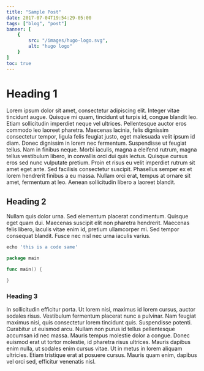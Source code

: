 ```yaml
---
title: "Sample Post"
date: 2017-07-04T19:54:29-05:00
tags: ["blog", "post"]
banner: [
    {
        src: "/images/hugo-logo.svg",
        alt: "hugo logo"
    }
]
toc: true
---
```



<!--this tag makes only images show on the main page-->
<!--more-->

# Heading 1

Lorem ipsum dolor sit amet, consectetur adipiscing elit. Integer vitae tincidunt augue. Quisque mi quam, tincidunt ut turpis id, congue blandit leo. Etiam sollicitudin imperdiet neque vel ultrices. Pellentesque auctor eros commodo leo laoreet pharetra. Maecenas lacinia, felis dignissim consectetur tempor, ligula felis feugiat justo, eget malesuada velit ipsum id diam. Donec dignissim in lorem nec fermentum. Suspendisse ut feugiat tellus. Nam in finibus neque. Morbi iaculis, magna a eleifend rutrum, magna tellus vestibulum libero, in convallis orci dui quis lectus. Quisque cursus eros sed nunc vulputate pretium. Proin et risus eu velit imperdiet rutrum sit amet eget ante. Sed facilisis consectetur suscipit. Phasellus semper ex et lorem hendrerit finibus a eu massa. Nullam orci erat, tempus at ornare sit amet, fermentum at leo. Aenean sollicitudin libero a laoreet blandit.

## Heading 2

Nullam quis dolor urna. Sed elementum placerat condimentum. Quisque eget quam dui. Maecenas suscipit elit non pharetra hendrerit. Maecenas felis libero, iaculis vitae enim id, pretium ullamcorper mi. Sed tempor consequat blandit. Fusce nec nisl nec urna iaculis varius.

```go
echo 'this is a code same'
```

```go
package main

func main() {

}
```

### Heading 3

In sollicitudin efficitur porta. Ut lorem nisi, maximus id lorem cursus, auctor sodales risus. Vestibulum fermentum placerat nunc a pulvinar. Nam feugiat maximus nisi, quis consectetur lorem tincidunt quis. Suspendisse potenti. Curabitur ut euismod arcu. Nullam non purus id tellus pellentesque accumsan id nec massa. Mauris tempus molestie dolor a congue. Donec euismod erat ut tortor molestie, id pharetra risus ultrices. Mauris dapibus enim nulla, ut sodales enim cursus vitae. Ut in metus in lorem aliquam ultricies. Etiam tristique erat at posuere cursus. Mauris quam enim, dapibus vel orci sed, efficitur venenatis nisl.
